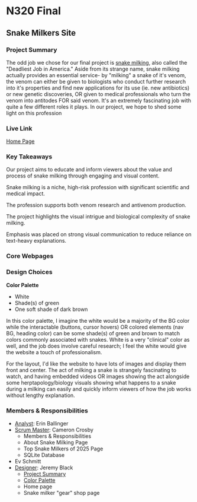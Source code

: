# N320 Final

## Snake Milkers Site

### Project Summary

The odd job we chose for our final project is [snake milking](https://www.environmentalscience.org/career/snake-milker), also called the "Deadliest Job in America." Aside from its strange name, snake milking actually provides an essential service- by "milking" a snake of it's venom, the venom can either be given to biologists who conduct further research into it's properties and find new applications for its use (ie. new antibiotics) or new genetic discoveries, OR given to medical professionals who turn the venom into antitodes FOR said venom. It's an extremely fascinating job with quite a few different roles it plays. In our project, we hope to shed some light on this profession

### Live Link

[Home Page]()

### Key Takeaways

<!-- Understanding of why we are doing this project -->

Our project aims to educate and inform viewers about the value and process of snake milking through engaging and visual content.

Snake milking is a niche, high-risk profession with significant scientific and medical impact.

The profession supports both venom research and antivenom production.

The project highlights the visual intrigue and biological complexity of snake milking.

Emphasis was placed on strong visual communication to reduce reliance on text-heavy explanations.

### Core Webpages

<!-- List core webpages and briefly describe the page of them -->

### Design Choices

**Color Palette**

- White
- Shade(s) of green
- One soft shade of dark brown

In this color palette, I imagine the white would be a majority of the BG color while the interactable (buttons, cursor hovers) OR colored elements (nav BG, heading color) can be some shade(s) of green and brown to match colors commonly associated with snakes. White is a very "clinical" color as well, and the job does involve careful research; I feel the white would give the website a touch of professionalism.

For the layout, I'd like the website to have lots of images and display them front and center. The act of milking a snake is strangely fascinating to watch, and having embedded videos OR images showing the act alongside some herptapology/biology visuals showing what happens to a snake during a milking can easily and quickly inform viewers of how the job works without lengthy explanation.

<!-- Outline Database table design choice with rationale. -->

### Members & Responsibilities

- [Analyst](#key-takeaways): Erin Ballinger
- [Scrum Master](#Members-&-Responsibilities): Cameron Crosby
  - Members & Responsibilities
  - About Snake Milking Page
  - Top Snake Milkers of 2025 Page
  - SQLite Database
- Ev Schmitt
- [Designer](#Design-Choices): Jeremy Black
  - [Project Summary](#project-summary)
  - [Color Palette](#color-palette)
  - Home page
  - Snake milker "gear" shop page

<!-- President – Submit assignments, write Link Link & Project Summary section
Scrum Master – Write Members & Responsibilities section
Analyst – Write Key Takeaways section -->
